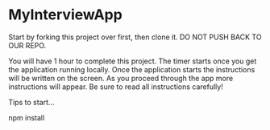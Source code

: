 # MyInterviewApp
Start by forking this project over first, then clone it. DO NOT PUSH BACK TO OUR REPO.

You will have 1 hour to complete this project. The timer starts once you get the application running locally. Once the application starts the instructions will be written on the screen. As you proceed through the app more instructions will appear. Be sure to read all instructions carefully!

Tips to start...

npm install